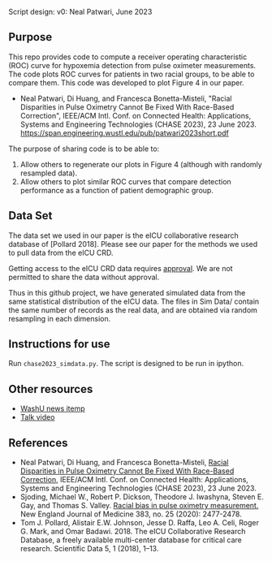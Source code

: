 Script design: 
 v0: Neal Patwari, June 2023

## Purpose

This repo provides code to compute a receiver operating characteristic (ROC) curve for hypoxemia detection from pulse oximeter measurements. 
The code plots ROC curves for patients in two racial groups, to be able to compare them.
This code was developed to plot Figure 4 in our paper.

 - Neal Patwari, Di Huang, and Francesca Bonetta-Misteli, "Racial Disparities in Pulse Oximetry Cannot Be Fixed With Race-Based Correction", IEEE/ACM Intl. Conf. on Connected Health: Applications, Systems and Engineering Technologies (CHASE 2023), 23 June 2023. https://span.engineering.wustl.edu/pub/patwari2023short.pdf

The purpose of sharing code is to be able to:
1. Allow others to regenerate our plots in Figure 4 (although with randomly resampled data).
2. Allow others to plot similar ROC curves that compare detection performance as a function of patient demographic group. 

## Data Set

The data set we used in our paper is the eICU collaborative research database of [Pollard 2018].  Please see our paper for the methods we used to pull data from the eICU CRD.  

Getting access to the eICU CRD data requires [approval](https://eicu-crd.mit.edu/gettingstarted/access/).  We are not permitted to share the data without approval. 

Thus in this github project, we have generated simulated data from the same statistical distribution of the eICU data. The files in Sim Data/ contain the same number of records as the real data, and are obtained via random resampling in each dimension.

## Instructions for use

Run `chase2023_simdata.py`.  The script is designed to be run in ipython.

## Other resources

- [WashU news itemp](https://source.wustl.edu/2023/06/bias-from-pulse-oximeters-remains-even-if-corrected-by-race-study-finds/)
- [Talk video](https://youtu.be/fDshVVgHPkw)

## References

- Neal Patwari, Di Huang, and Francesca Bonetta-Misteli, [Racial Disparities in Pulse Oximetry Cannot Be Fixed With Race-Based Correction](https://span.engineering.wustl.edu/pub/patwari2023short.pdf), IEEE/ACM Intl. Conf. on Connected Health: Applications, Systems and Engineering Technologies (CHASE 2023), 23 June 2023.
- Sjoding, Michael W., Robert P. Dickson, Theodore J. Iwashyna, Steven E. Gay, and Thomas S. Valley. [Racial bias in pulse oximetry measurement.](https://www.nejm.org/doi/full/10.1056/NEJMc2029240)  New England Journal of Medicine 383, no. 25 (2020): 2477-2478.
- Tom J. Pollard, Alistair E.W. Johnson, Jesse D. Raffa, Leo A. Celi, Roger G. Mark, and Omar Badawi. 2018. The eICU Collaborative Research Database, a freely available multi-center database for critical care research. Scientific Data 5, 1 (2018), 1–13.
